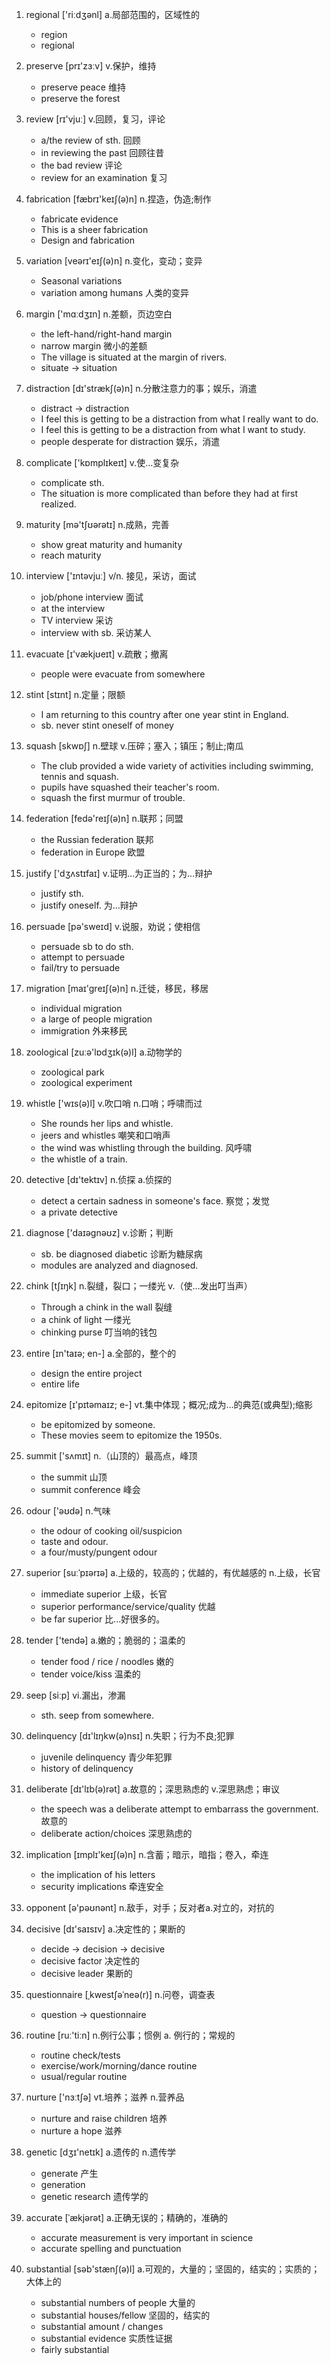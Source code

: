 1. regional ['riːdʒənl]	a.局部范围的，区域性的
    - region 
    - regional 

2. preserve [prɪ'zɜːv]	v.保护，维持
    - preserve peace 维持
    - preserve the forest

3. review [rɪ'vjuː]	v.回顾，复习，评论
    - a/the review of sth.  回顾
    - in reviewing the past 回顾往昔
    - the bad review    评论
    - review for an examination 复习

4. fabrication [fæbrɪ'keɪʃ(ə)n]	n.捏造，伪造;制作
    - fabricate evidence
    - This is a sheer fabrication
    - Design and fabrication

5. variation [veərɪ'eɪʃ(ə)n]	n.变化，变动；变异
    - Seasonal variations
    - variation among humans 人类的变异

6. margin ['mɑːdʒɪn]	n.差额，页边空白
    - the left-hand/right-hand margin 
    - narrow margin 微小的差额
    - The village is situated at the margin of rivers.
    - situate -> situation

7. distraction [dɪ'strækʃ(ə)n] 	n.分散注意力的事；娱乐，消遣
    - distract -> distraction 
    - I feel this is getting to be a distraction from what I really want to do.
    - I feel this is getting to be a distraction from what I want to study.
    - people desperate for distraction 娱乐，消遣

8. complicate ['kɒmplɪkeɪt]	v.使…变复杂
    - complicate sth.
    - The situation is more complicated than before they had at first realized.

9. maturity [mə'tʃʊərətɪ]	n.成熟，完善
    - show great maturity and humanity
    - reach maturity 

10. interview ['ɪntəvjuː]	v/n. 接见，采访，面试
    - job/phone interview 面试
    - at the interview
    - TV interview 采访
    - interview with sb. 采访某人

11. evacuate [ɪ'vækjʊeɪt]	v.疏散；撤离
    - people were evacuate from somewhere
    
12. stint [stɪnt]	n.定量；限额
    - I am returning to this country after one year stint in England.
    - sb. never stint oneself of money
    
13. squash [skwɒʃ] 	n.壁球 v.压碎；塞入；镇压；制止;南瓜
    - The club provided a wide variety of activities including swimming, tennis and squash.
    - pupils have squashed their teacher's room.
    - squash the first murmur of trouble.
    
14. federation [fedə'reɪʃ(ə)n]	n.联邦；同盟
    - the Russian federation    联邦
    - federation in Europe  欧盟
    
15. justify ['dʒʌstɪfaɪ]	v.证明…为正当的；为…辩护
    - justify sth.
    - justify oneself. 为…辩护

16. persuade [pə'sweɪd]	v.说服，劝说；使相信
    - persuade sb to do sth.
    - attempt to persuade
    - fail/try to persuade
    
17. migration [maɪ'greɪʃ(ə)n]	n.迁徙，移民，移居
    - individual migration
    - a large of people migration
    - immigration 外来移民
    
18. zoological [zuːə'lɒdʒɪk(ə)l] a.动物学的
    - zoological park
    - zoological experiment 

19. whistle ['wɪs(ə)l]	v.吹口哨 n.口哨；呼啸而过
    - She rounds her lips and whistle.
    - jeers and whistles 嘲笑和口哨声
    - the wind was whistling through the building.   风呼啸
    - the whistle of a train.   

20. detective [dɪ'tektɪv]	n.侦探 a.侦探的
    - detect a certain sadness in someone's face. 察觉；发觉 
    - a private detective 

21. diagnose ['daɪəgnəʊz]	v.诊断；判断
    - sb. be diagnosed diabetic 诊断为糖尿病
    - modules are analyzed and diagnosed.

22. chink [tʃɪŋk]	n.裂缝，裂口；一缕光 v.（使…发出叮当声）
    - Through a chink in the wall   裂缝
    - a chink of light  一缕光
    - chinking purse    叮当响的钱包

23. entire [ɪn'taɪə; en-]	a.全部的，整个的
    - design the entire project
    - entire life

24. epitomize [ɪ'pɪtəmaɪz; e-]	vt.集中体现；概况;成为…的典范(或典型);缩影
    - be epitomized by someone.
    - These movies seem to epitomize the 1950s.

25. summit ['sʌmɪt] 	n.（山顶的）最高点，峰顶
    - the summit 山顶
    - summit conference 峰会

26. odour ['əʊdə] 	n.气味
    - the odour of cooking oil/suspicion
    - taste and odour.
    - a four/musty/pungent odour

27. superior [suːˈpɪərɪə]	a.上级的，较高的；优越的，有优越感的 n.上级，长官
    - immediate superior    上级，长官
    - superior performance/service/quality 优越
    - be far superior 比...好很多的。

28. tender ['tendə]	a.嫩的；脆弱的；温柔的
    - tender food / rice / noodles 嫩的
    - tender voice/kiss 温柔的

29. seep [siːp]	vi.漏出，渗漏
    - sth. seep from somewhere.

30. delinquency [dɪ'lɪŋkw(ə)nsɪ]	n.失职；行为不良;犯罪
    - juvenile delinquency 青少年犯罪
    - history of delinquency

31. deliberate [dɪ'lɪb(ə)rət]	a.故意的；深思熟虑的 v.深思熟虑；审议
     - the speech was a deliberate attempt to embarrass the government. 故意的
     - deliberate action/choices 深思熟虑的

32. implication [ɪmplɪ'keɪʃ(ə)n]	n.含蓄；暗示，暗指；卷入，牵连
    - the implication of his letters    
    - security implications 牵连安全
    
33. opponent [ə'pəʊnənt]	n.敌手，对手；反对者a.对立的，对抗的

34. decisive [dɪ'saɪsɪv]	a.决定性的；果断的
    - decide -> decision -> decisive 
    - decisive factor   决定性的
    - decisive leader   果断的

35. questionnaire [ˌkwestʃəˈneə(r)]	n.问卷，调查表
    - question -> questionnaire 

36. routine [ruː'tiːn]	n.例行公事；惯例 a. 例行的；常规的
    - routine check/tests
    - exercise/work/morning/dance routine
    - usual/regular routine
    
37. nurture ['nɜːtʃə]	vt.培养；滋养 n.营养品
    - nurture and raise children    培养
    - nurture a hope 滋养

38. genetic [dʒɪ'netɪk]	a.遗传的 n.遗传学 
    - generate 产生
    - generation 
    - genetic research 遗传学的

39. accurate [ˈækjərət]	a.正确无误的；精确的，准确的
    - accurate measurement is very important in science
    - accurate spelling and punctuation

40. substantial [səb'stænʃ(ə)l]	a.可观的，大量的；坚固的，结实的；实质的；大体上的
    - substantial numbers of people 大量的
    - substantial houses/fellow 坚固的，结实的
    - substantial amount / changes
    - substantial evidence 实质性证据
    - fairly substantial 
